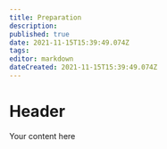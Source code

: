 ```yaml
---
title: Preparation
description: 
published: true
date: 2021-11-15T15:39:49.074Z
tags: 
editor: markdown
dateCreated: 2021-11-15T15:39:49.074Z
---
```


# Header
Your content here